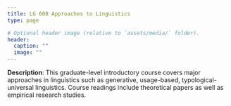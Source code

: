 ```yaml
---
title: LG 600 Approaches to Linguistics
type: page

# Optional header image (relative to `assets/media/` folder).
header:
  caption: ""
  image: ""
---
```


**Description**: This graduate-level introductory course covers major approaches in linguistics such as generative, usage-based, typological-universal linguistics. Course readings include theoretical papers as well as empirical research studies.

